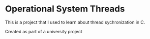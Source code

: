 # Operational System Threads
This is a project that I used to learn about thread sychronization in C.

Created as part of a university project
